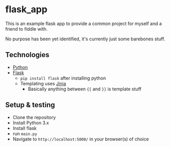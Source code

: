 # flask_app
 
 This is an example flask app to provide a common project for myself and a friend to fiddle with.

 No purpose has been yet identified, it's currently just some barebones stuff.

## Technologies

* [Python](https://www.python.org/)
* [Flask](https://flask.palletsprojects.com/en/2.0.x/)
	* `pip install flask` after installing python
	* Templating uses [Jinja](https://jinja.palletsprojects.com/en/3.0.x/templates/#synopsis)
		* Basically anything between `{{` and `}}` is template stuff

## Setup & testing

* Clone the repository
* Install Python 3.x
* Install flask
* run `main.py`
* Navigate to `http://localhost:5000/` in your browser(s) of choice
